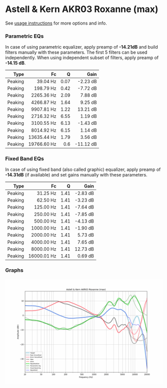 # Astell & Kern AKR03 Roxanne (max)
See [usage instructions](https://github.com/jaakkopasanen/AutoEq#usage) for more options and info.

### Parametric EQs
In case of using parametric equalizer, apply preamp of **-14.21dB** and build filters manually
with these parameters. The first 5 filters can be used independently.
When using independent subset of filters, apply preamp of **-14.15 dB**.

| Type    | Fc          |    Q | Gain      |
|--------:|------------:|-----:|----------:|
| Peaking | 39.04 Hz    | 0.07 | -2.23 dB  |
| Peaking | 198.79 Hz   | 0.42 | -7.72 dB  |
| Peaking | 2265.36 Hz  | 2.09 | 7.88 dB   |
| Peaking | 4266.87 Hz  | 1.64 | 9.25 dB   |
| Peaking | 9907.81 Hz  | 1.22 | 13.21 dB  |
| Peaking | 2716.32 Hz  | 6.55 | 1.19 dB   |
| Peaking | 3100.55 Hz  | 6.13 | -1.43 dB  |
| Peaking | 8014.92 Hz  | 6.15 | 1.14 dB   |
| Peaking | 13635.44 Hz | 1.79 | 3.56 dB   |
| Peaking | 19766.60 Hz | 0.6  | -11.12 dB |

### Fixed Band EQs
In case of using fixed band (also called graphic) equalizer, apply preamp of **-14.31dB**
(if available) and set gains manually with these parameters.

| Type    | Fc          |    Q | Gain     |
|--------:|------------:|-----:|---------:|
| Peaking | 31.25 Hz    | 1.41 | -2.83 dB |
| Peaking | 62.50 Hz    | 1.41 | -3.23 dB |
| Peaking | 125.00 Hz   | 1.41 | -7.64 dB |
| Peaking | 250.00 Hz   | 1.41 | -7.85 dB |
| Peaking | 500.00 Hz   | 1.41 | -4.13 dB |
| Peaking | 1000.00 Hz  | 1.41 | -1.90 dB |
| Peaking | 2000.00 Hz  | 1.41 | 5.73 dB  |
| Peaking | 4000.00 Hz  | 1.41 | 7.65 dB  |
| Peaking | 8000.00 Hz  | 1.41 | 12.73 dB |
| Peaking | 16000.01 Hz | 1.41 | 0.69 dB  |

### Graphs
![](./Astell%20&%20Kern%20AKR03%20Roxanne%20(max).png)